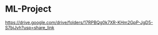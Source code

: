 # ML-Project
https://drive.google.com/drive/folders/17RPBQg0k7XR-KHm2GpP-JgD5-S7bjJvh?usp=share_link
